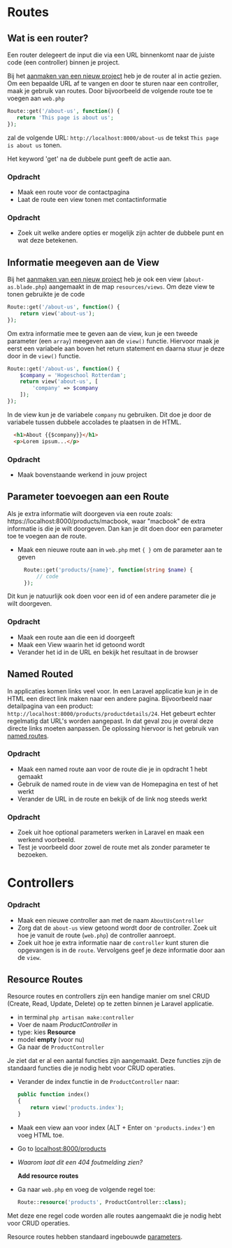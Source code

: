 # Routes

## Wat is een router?
Een router delegeert de input die via een URL binnenkomt naar de juiste code (een controller) binnen je project.

Bij het [aanmaken van een nieuw project](../instructies/new-project-and-route.md) heb je de router al in actie gezien. Om een bepaalde URL af te vangen
en door te sturen naar een controller, maak je gebruik van routes.
Door bijvoorbeeld de volgende route toe te voegen aan `web.php`
```php
Route::get('/about-us', function() {
   return 'This page is about us';
});
```
zal de volgende URL: `http://localhost:8000/about-us` de tekst `This page is about us` tonen.

Het keyword 'get' na de dubbele punt geeft de actie aan. 

### Opdracht 

- Maak een route voor de contactpagina
- Laat de route een view tonen met contactinformatie

### Opdracht 
- Zoek uit welke andere opties er mogelijk zijn achter de dubbele punt en wat deze betekenen.

## Informatie meegeven aan de View 

Bij het [aanmaken van een nieuw project](../instructies/new-project-and-route.md) heb je ook een view (`about-as.blade.php`) aangemaakt in de map `resources/views`. 
Om deze view te tonen gebruikte je de code

  ```php
  Route::get('/about-us', function() {
      return view('about-us');
  });
  ```
Om extra informatie mee te geven aan de view, kun je een tweede parameter (een `array`) meegeven aan de `view()` functie.
Hiervoor maak je eerst een variabele aan boven het return statement en daarna stuur je deze door in de `view()` functie.

  ```php
  Route::get('/about-us', function() {
      $company = 'Hogeschool Rotterdam';
      return view('about-us', [
          'company' => $company
      ]);
  });
  ```

In de view kun je de variabele `company` nu gebruiken. Dit doe je door de variabele tussen dubbele accolades te plaatsen in de HTML.

  ```html
    <h1>About {{$company}}</h1>
    <p>Lorem ipsum...</p>
  ``` 

### Opdracht 

- Maak bovenstaande werkend in jouw project

## Parameter toevoegen aan een Route

Als je extra informatie wilt doorgeven via een route zoals: https://localhost:8000/products/macbook, waar "macbook" de 
extra informatie is die je wilt doorgeven. Dan kan je dit doen door een parameter toe te voegen aan de route.


- Maak een nieuwe route aan in `web.php` met `{ }` om de parameter aan te geven
    
  ```php
    Route::get('products/{name}', function(string $name) {
        // code
    });
  ```
  
Dit kun je natuurlijk ook doen voor een id of een andere parameter die je wilt doorgeven.

### Opdracht 

- Maak een route aan die een id doorgeeft
- Maak een View waarin het id getoond wordt
- Verander het id in de URL en bekijk het resultaat in de browser

## Named Routed

In applicaties komen links veel voor. In een Laravel applicatie kun je in de HTML een direct link maken naar een andere pagina. 
Bijvoorbeeld naar detailpagina van een product: `http://localhost:8000/products/productdetails/24`. Het gebeurt echter regelmatig
dat URL's worden aangepast. In dat geval zou je overal deze directe links moeten aanpassen. De oplossing hiervoor is 
het gebruik van [named routes](https://laravel.com/docs/11.x/routing#named-routes).

### Opdracht 

- Maak een named route aan voor de route die je in opdracht 1 hebt gemaakt
- Gebruik de named route in de view van de Homepagina en test of het werkt
- Verander de URL in de route en bekijk of de link nog steeds werkt

### Opdracht 

- Zoek uit hoe optional parameters werken in Laravel en maak een werkend voorbeeld. 
- Test je voorbeeld door zowel de route met als zonder parameter te bezoeken.

# Controllers

### Opdracht

- Maak een nieuwe controller aan met de naam `AboutUsController`
- Zorg dat de `about-us` view getoond wordt door de controller. Zoek uit hoe je vanuit de route (`web.php`) de controller aanroept.
- Zoek uit hoe je extra informatie naar de `controller` kunt sturen die opgevangen is in de `route`. Vervolgens geef je deze informatie door aan de `view`.

## Resource Routes

Resource routes en controllers zijn een handige manier om snel CRUD (Create, Read, Update, Delete) op te zetten 
binnen je Laravel applicatie. 

- in terminal `php artisan make:controller`
- Voer de naam _ProductController_ in
- type: kies **Resource**
- model **empty** (voor nu)
- Ga naar de `ProductController` 

Je ziet dat er al een aantal functies zijn aangemaakt. Deze functies zijn de standaard functies die je nodig hebt voor CRUD operaties. 

- Verander de index functie in de `ProductController` naar:
    ```php
    public function index()
    {
        return view('products.index');
    }
    ```

- Maak een view aan voor index (ALT + Enter on `'products.index'`) en voeg HTML toe.
- Go to [localhost:8000/products](http://localhost:8000/products) 
- _Waarom laat dit een 404 foutmelding zien?_


  **Add resource routes**

- Ga naar `web.php` en voeg de volgende regel toe:
    ```php
    Route::resource('products', ProductController::class);
    ```

Met deze ene regel code worden alle routes aangemaakt die je nodig hebt voor CRUD operaties.

Resource routes hebben standaard ingebouwde [parameters](https://laravel.com/docs/11.x/controllers#actions-handled-by-resource-controller).
